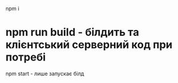 npm i

npm run build - білдить та клієнтський   серверний код при потребі
=======


npm start      - лише запускає білд
